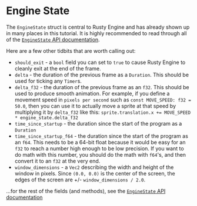 # Engine State

The `EngineState` struct is central to Rusty Engine and has already shown up in many places in this tutorial.  It is highly recommended to read through all of the [`EngineState` API documentation](https://docs.rs/rusty_engine/latest/rusty_engine/game/struct.EngineState.html).

Here are a few other tidbits that are worth calling out:

- `should_exit` - a `bool` field you can set to `true` to cause Rusty Engine to cleanly exit at the end of the frame.
- `delta` - the duration of the previous frame as a `Duration`. This should be used for ticking any `Timer`s.
- `delta_f32` - the duration of the previous frame as an `f32`. This should be used to produce smooth animation. For example, if you define a movement speed in `pixels per second` such as `const MOVE_SPEED: f32 = 50.0`, then you can use it to actually move a sprite at that speed by multiplying it by `delta_f32` like this: `sprite.translation.x += MOVE_SPEED * engine_state.delta_f32`
- `time_since_startup` - the duration since the start of the program as a `Duration`
- `time_since_startup_f64` - the duration since the start of the program as an `f64`. This needs to be a 64-bit float because it would be easy for an `f32` to reach a number high enough to be low precision. If you want to do math with this number, you should do the math with `f64`'s, and then convert it to an `f32` at the very end.
- `window_dimensions` - a `Vec2` describing the width and height of the window in pixels. Since `(0.0, 0.0)` is the center of the screen, the edges of the screen are +/- `window_dimensions / 2.0`.

...for the rest of the fields (and methods), see the [`EngineState` API documentation](https://docs.rs/rusty_engine/latest/rusty_engine/game/struct.EngineState.html)
